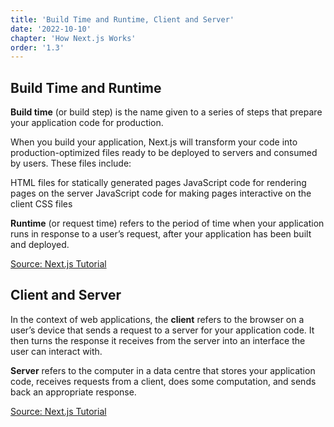 ```yaml
---
title: 'Build Time and Runtime, Client and Server'
date: '2022-10-10'
chapter: 'How Next.js Works'
order: '1.3'
---
```


## Build Time and Runtime
**Build time** (or build step) is the name given to a series of steps that prepare your application code for production.

When you build your application, Next.js will transform your code into production-optimized files ready to be deployed to servers and consumed by users. These files include:

HTML files for statically generated pages
JavaScript code for rendering pages on the server
JavaScript code for making pages interactive on the client
CSS files

**Runtime** (or request time) refers to the period of time when your application runs in response to a user’s request, after your application has been built and deployed.

[Source: Next.js Tutorial](https://nextjs.org/learn/foundations/how-nextjs-works/buildtime-and-runtime)

## Client and Server
In the context of web applications, the **client** refers to the browser on a user’s device that sends a request to a server for your application code. It then turns the response it receives from the server into an interface the user can interact with.

**Server** refers to the computer in a data centre that stores your application code, receives requests from a client, does some computation, and sends back an appropriate response.

[Source: Next.js Tutorial](https://nextjs.org/learn/foundations/how-nextjs-works/client-and-server)

